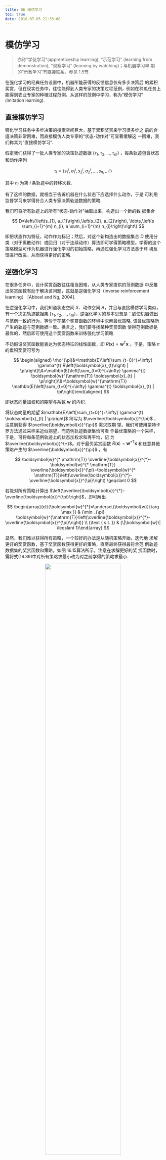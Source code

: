 ```yaml
---
title: 06 模仿学习
toc: true
date: 2018-07-05 21:33:08
---
```


# 模仿学习

> 亦称“学徒学习”(apprenticeship learning), “示范学习” (learning from demonstration), “观察学习” (learning by watching)；与机器学习早 期的“示教学习”有直接联系，参见 1.5节.


在强化学习的经典任务设置中，机器所能获得的反馈信息仅有多步决策后 的累积奖赏，但在现实任务中，往往能得到人类专家的决策过程范例，例如在种瓜任务上能得到农业专家的种植过程范例。从这样的范例中学习，称为“模仿学习” (imitation learning).

## 直接模仿学习

强化学习任务中多步决策的搜索空间巨大，基于累积奖赏来学习很多步之 前的合适决策非常困难，而直接模仿人类专家的“状态-动作对”可显著缓解这 一困难，我们称其为“直接模仿学习”.

假定我们获得了一批人类专家的决策轨迹数据 $\left\{\tau_{1}, \tau_{2}, \ldots, \tau_{m}\right\}$ ，每条轨迹包含状态和动作序列

$$
\tau_{i}=\left\langle s_{1}^{i}, a_{1}^{i}, s_{2}^{i}, a_{2}^{i}, \ldots, s_{n_{i}+1}^{i}\right\rangle
$$

其中 $n_{i}$ 为第 $i$ 条轨迹中的转移次数.

有了这样的数据，就相当于告诉机器在什么状态下应选择什么动作，于是 可利用监督学习来学得符合人类专家决策轨迹数据的策略.

我们可将所有轨迹上的所有“状态-动作对”抽取出来，构造出一个新的数 据集合

$$
D=\left\{\left(s_{1}, a_{1}\right),\left(s_{2}, a_{2}\right), \ldots,\left(s \sum_{i=1}^{m} n_{i}, a \sum_{i=1}^{m} n_{i}\right)\right\}
$$

即把状态作为特征，动作作为标记；然后，对这个新构造出的数据集合 $D$ 使用分类（对于离散动作）或回归（对于连续动作）算法即可学得策略模型。学得的这个策略模型可作为机器进行强化学习的初始策略，再通过强化学习方法基于环 境反馈进行改进，从而获得更好的策略.

## 逆强化学习

在很多任务中，设计奖赏函数往往相当困难，从人类专家提供的范例数据 中反推出奖赏函数有助于解决该问题，这就是逆强化学习（inverse reinforcement learning） [Abbeel and Ng, 2004].

在逆强化学习中，我们知道状态空间 $X$、动作空间 $A$，并且与直接模仿学习类似，有一个决策轨迹数据集 $\left\{\tau_{1}, \tau_{2}, \ldots, \tau_{m}\right\}$，逆强化学习的基本思想是：欲使机器做出与范例一致的行为，等价于在某个奖赏函数的环境中求解最优策略, 该最优策略所产生的轨迹与范例数据一致。换言之，我们要寻找某种奖赏函数 使得范例数据是最优的，然后即可使用这个奖赏函数来训练强化学习策略.

不妨假设奖赏函数能表达为状态特征的线性函数，即 $R(\boldsymbol{x})=\boldsymbol{w}^{\mathrm{T}} \boldsymbol{x}$ 。于是，策略 $\pi$ 的累积奖赏可写为

$$
\begin{aligned}
\rho^{\pi}&=\mathbb{E}\left[\sum_{t=0}^{+\infty} \gamma^{t} R\left(\boldsymbol{x}_{t}\right) | \pi\right]\\&=\mathbb{E}\left[\sum_{t=0}^{+\infty} \gamma^{t} \boldsymbol{w}^{\mathrm{T}} \boldsymbol{x}_{t} | \pi\right]\\&=\boldsymbol{w}^{\mathrm{T}} \mathbb{E}\left[\sum_{t=0}^{+\infty} \gamma^{t} \boldsymbol{x}_{t} | \pi\right]\end{aligned}
$$


即状态向量加权和的期望与系数 $\boldsymbol{w}$ 的内积.

将状态向量的期望 $\mathbb{E}\left[\sum_{t=0}^{+\infty} \gamma^{t} \boldsymbol{x}_{t} | \pi\right]$ 简写为 $\overline{\boldsymbol{x}}^{\pi}$ ，注意到获得 $\overline{\boldsymbol{x}}^{\pi}$ 需求取期 望。我们可使用蒙特卡罗方法通过采样来近似期望，而范例轨迹数据集恰可看 作最优策略的一个采样，于是，可将每条范例轨迹上的状态加权求和再平均，记 为 $\overline{\boldsymbol{x}}^{*}$。对于最优奖赏函数 $R(\boldsymbol{x})=\boldsymbol{w}^{* \mathrm{T}} \boldsymbol{x}$ 和任意其他策略产生的 $\overline{\boldsymbol{x}}^{\pi}$ ，有

$$
\boldsymbol{w}^{* \mathrm{T}} \overline{\boldsymbol{x}}^{*}-\boldsymbol{w}^{* \mathrm{T}} \overline{\boldsymbol{x}}^{\pi}=\boldsymbol{w}^{* \mathrm{T}}\left(\overline{\boldsymbol{x}}^{*}-\overline{\boldsymbol{x}}^{\pi}\right) \geqslant 0
$$

若能对所有策略计算出 $\left(\overline{\boldsymbol{x}}^{*}-\overline{\boldsymbol{x}}^{\pi}\right)$，即可解出

$$
\begin{array}{cl}{\boldsymbol{w}^{*}=\underset{\boldsymbol{w}}{\arg \max }} & {\min _{\pi} \boldsymbol{w}^{\mathrm{T}}\left(\overline{\boldsymbol{x}}^{*}-\overline{\boldsymbol{x}}^{\pi}\right)} \\ {\text { s.t. }} & {\|\boldsymbol{w}\| \leqslant 1}\end{array}
$$

显然，我们难以获得所有策略，一个较好的办法是从随机策略开始，迭代地 求解更好的奖赏函数，基于奖赏函数获得更好的策略，直至最终获得最符合范 例轨迹数据集的奖赏函数和策略，如图 16.15算法所示。注意在求解更好的奖 赏函数时，需将式(16.39)中对所有策略求最小改为对之前学得的策略求最小.

<p align="center">
    <img width="70%" height="70%" src="http://images.iterate.site/blog/image/20190709/VjF0pHgbkVy5.png?imageslim">
</p>


# 阅读材料




强化学习专门书籍中最著名的是［Sutton and Barto, 1998］. ［Gosavi, 2003］ 从优化的角度来讨论强化学习，［Whiteson, 2010］则侧重于介绍基于演化算法 搜索的强化学习方法.［Mausam and Kolobov, 2012］从马尔可夫决策过程的视 角介绍强化学习，［Sigaud and Buffet, 2010］覆盖了很多内容，包括本章未介绍 的部分可观察马尔可夫决策过程(Partially Observable MDP，简称 POMDP)、 策略梯度法等。基于值函数近似的强化学习可参阅［Busoniu et al., 2010］.

欧洲强化学习研讨会(EWRL)是专门性的强化学习系列研讨会，多学科强 化学习与决策会议(RLDM)则是从 2013 年开始的新会议.

［Kaelbling et al., 1996］是一个较早的强化学习综述，［Kober et al., 2013; Deisenroth et al., 2013］则综述了强化学习在机器人领域的应用.

“后悔”(regret)是指在 不确定性条件下的决策与 确定性条件下的决策所获 得的奖赏间的差别.

［Kuleshov and Precup, 2000］和［Vermorel and Mohri, 2005］介绍了 多种 尺-摇臂赌博机算法并进行了比较。多摇臂赌博机模型在统计学领域有大量研 究［Berry and Fristedt, 1985］，近年来在“在线学习” (online learning)、“对 抗学习 ” (adversarial learning)等方面有广泛应用，［Bubeck and Cesa-Bianchi, 2012］对其“悔界”(regret bound)分析方面的结果进行了综述.

时序差分(TD)学习最早是 A. Samuel在他著名的跳棋工作中提出, ［Sutton, 1988］提出了 TD(A)算法，由于［Tesauro, 1995］基于 TD(A)研制的 TD-Gammon程序在西洋双陆棋上达到人类世界冠军水平而使 TD 学习备受 关注.Q-学习算法是［Watkins and Dayan, 1992］提出，Sarsa则是在 Q-学习算 法基础上的改进［Rummery and Niranjan, 1994］. TD学习近年来仍有改进和 推广，例如广义 TD 学习［Ueno et al., 2011］＞使用资格迹(eligibility traces)的 TD 学习［Geist and Scherrer, 2014］等.［Dann et al., 2014］对 TD 学习中的策略 评估方法进行了比较.

模仿学习被认为是强化学习提速的重要手段［Lin, 1992; Price and Boutili-er, 2003］，在机器人领域被广泛使用［Argali et al., 2009］. ［Abbeel and Ng, 2004; Langford and Zadrozny, 2005］提出了逆强化学习方法.

在运筹学与控制论领域，强化学习方面的研究被称为“近似动态规 划” (approximate dynamic programming)，可参阅［Bertsekas，2012］.



# 相关

- 《机器学习》周志华
